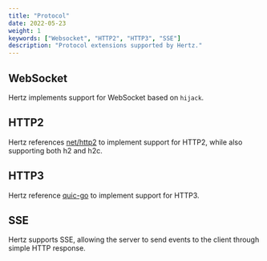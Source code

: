 ```yaml
---
title: "Protocol"
date: 2022-05-23
weight: 1
keywords: ["Websocket", "HTTP2", "HTTP3", "SSE"]
description: "Protocol extensions supported by Hertz."
---
```


## WebSocket

Hertz implements support for WebSocket based on `hijack`.

## HTTP2

Hertz references [net/http2](https://github.com/golang/net/tree/master/http2) to implement support for HTTP2, while also supporting both h2 and h2c.

## HTTP3

Hertz reference [quic-go](https://github.com/quic-go/quic-go) to implement support for HTTP3.

## SSE

Hertz supports SSE, allowing the server to send events to the client through simple HTTP response.
